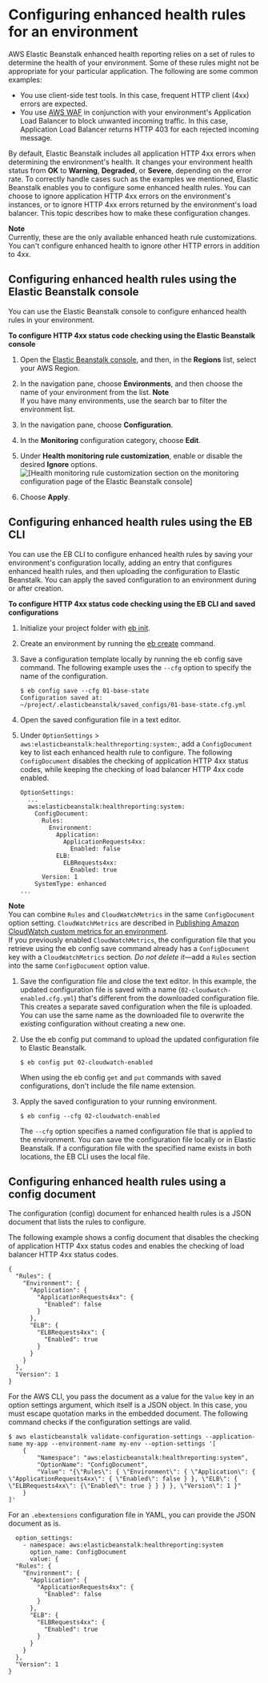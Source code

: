 # Configuring enhanced health rules for an environment<a name="health-enhanced-rules"></a>

AWS Elastic Beanstalk enhanced health reporting relies on a set of rules to determine the health of your environment\. Some of these rules might not be appropriate for your particular application\. The following are some common examples:
+ You use client\-side test tools\. In this case, frequent HTTP client \(4xx\) errors are expected\.
+ You use [AWS WAF](https://docs.aws.amazon.com/waf/latest/developerguide/) in conjunction with your environment's Application Load Balancer to block unwanted incoming traffic\. In this case, Application Load Balancer returns HTTP 403 for each rejected incoming message\.

By default, Elastic Beanstalk includes all application HTTP 4xx errors when determining the environment's health\. It changes your environment health status from **OK** to **Warning**, **Degraded**, or **Severe**, depending on the error rate\. To correctly handle cases such as the examples we mentioned, Elastic Beanstalk enables you to configure some enhanced health rules\. You can choose to ignore application HTTP 4xx errors on the environment's instances, or to ignore HTTP 4xx errors returned by the environment's load balancer\. This topic describes how to make these configuration changes\.

**Note**  
Currently, these are the only available enhanced heath rule customizations\. You can't configure enhanced health to ignore other HTTP errors in addition to 4xx\.

## Configuring enhanced health rules using the Elastic Beanstalk console<a name="health-enhanced-rules.console"></a>

You can use the Elastic Beanstalk console to configure enhanced health rules in your environment\.

**To configure HTTP 4xx status code checking using the Elastic Beanstalk console**

1. Open the [Elastic Beanstalk console](https://console.aws.amazon.com/elasticbeanstalk), and then, in the **Regions** list, select your AWS Region\.

1. In the navigation pane, choose **Environments**, and then choose the name of your environment from the list\.
**Note**  
If you have many environments, use the search bar to filter the environment list\.

1. In the navigation pane, choose **Configuration**\.

1. In the **Monitoring** configuration category, choose **Edit**\.

1. Under **Health monitoring rule customization**, enable or disable the desired **Ignore** options\.  
![\[Health monitoring rule customization section on the monitoring configuration page of the Elastic Beanstalk console\]](http://docs.aws.amazon.com/elasticbeanstalk/latest/dg/images/enhanced-health-rule-customization.png)

1. Choose **Apply**\.

## Configuring enhanced health rules using the EB CLI<a name="health-enhanced-rules.ebcli"></a>

You can use the EB CLI to configure enhanced health rules by saving your environment's configuration locally, adding an entry that configures enhanced health rules, and then uploading the configuration to Elastic Beanstalk\. You can apply the saved configuration to an environment during or after creation\.

**To configure HTTP 4xx status code checking using the EB CLI and saved configurations**

1. Initialize your project folder with [eb init](eb-cli3-configuration.md)\.

1. Create an environment by running the [eb create](eb-cli3-getting-started.md) command\.

1. Save a configuration template locally by running the eb config save command\. The following example uses the `--cfg` option to specify the name of the configuration\.

   ```
   $ eb config save --cfg 01-base-state
   Configuration saved at: ~/project/.elasticbeanstalk/saved_configs/01-base-state.cfg.yml
   ```

1. Open the saved configuration file in a text editor\.

1. Under `OptionSettings` > `aws:elasticbeanstalk:healthreporting:system:`, add a `ConfigDocument` key to list each enhanced health rule to configure\. The following `ConfigDocument` disables the checking of application HTTP 4xx status codes, while keeping the checking of load balancer HTTP 4xx code enabled\.

   ```
   OptionSettings:
     ...
     aws:elasticbeanstalk:healthreporting:system:
       ConfigDocument:
         Rules:
           Environment:
             Application:
               ApplicationRequests4xx:
                 Enabled: false
             ELB:
               ELBRequests4xx:
                 Enabled: true
         Version: 1
       SystemType: enhanced
   ...
   ```
**Note**  
You can combine `Rules` and `CloudWatchMetrics` in the same `ConfigDocument` option setting\. `CloudWatchMetrics` are described in [Publishing Amazon CloudWatch custom metrics for an environment](health-enhanced-cloudwatch.md)\.  
If you previously enabled `CloudWatchMetrics`, the configuration file that you retrieve using the eb config save command already has a `ConfigDocument` key with a `CloudWatchMetrics` section\. *Do not delete it*—add a `Rules` section into the same `ConfigDocument` option value\.

1. Save the configuration file and close the text editor\. In this example, the updated configuration file is saved with a name \(`02-cloudwatch-enabled.cfg.yml`\) that's different from the downloaded configuration file\. This creates a separate saved configuration when the file is uploaded\. You can use the same name as the downloaded file to overwrite the existing configuration without creating a new one\.

1. Use the eb config put command to upload the updated configuration file to Elastic Beanstalk\.

   ```
   $ eb config put 02-cloudwatch-enabled
   ```

   When using the eb config `get` and `put` commands with saved configurations, don't include the file name extension\.

1. Apply the saved configuration to your running environment\.

   ```
   $ eb config --cfg 02-cloudwatch-enabled
   ```

   The `--cfg` option specifies a named configuration file that is applied to the environment\. You can save the configuration file locally or in Elastic Beanstalk\. If a configuration file with the specified name exists in both locations, the EB CLI uses the local file\.

## Configuring enhanced health rules using a config document<a name="health-enhanced-rules.configdocument"></a>

The configuration \(config\) document for enhanced health rules is a JSON document that lists the rules to configure\. 

The following example shows a config document that disables the checking of application HTTP 4xx status codes and enables the checking of load balancer HTTP 4xx status codes\.

```
{
  "Rules": {
    "Environment": {
      "Application": {
        "ApplicationRequests4xx": {
          "Enabled": false
        }
      },
      "ELB": {
        "ELBRequests4xx": {
          "Enabled": true
        }
      }
    }
  },
  "Version": 1
}
```

For the AWS CLI, you pass the document as a value for the `Value` key in an option settings argument, which itself is a JSON object\. In this case, you must escape quotation marks in the embedded document\. The following command checks if the configuration settings are valid\.

```
$ aws elasticbeanstalk validate-configuration-settings --application-name my-app --environment-name my-env --option-settings '[
    {
        "Namespace": "aws:elasticbeanstalk:healthreporting:system",
        "OptionName": "ConfigDocument",
        "Value": "{\"Rules\": { \"Environment\": { \"Application\": { \"ApplicationRequests4xx\": { \"Enabled\": false } }, \"ELB\": { \"ELBRequests4xx\": {\"Enabled\": true } } } }, \"Version\": 1 }"
    }
]'
```

For an `.ebextensions` configuration file in YAML, you can provide the JSON document as is\.

```
  option_settings:
    - namespace: aws:elasticbeanstalk:healthreporting:system
      option_name: ConfigDocument
      value: {
  "Rules": {
    "Environment": {
      "Application": {
        "ApplicationRequests4xx": {
          "Enabled": false
        }
      },
      "ELB": {
        "ELBRequests4xx": {
          "Enabled": true
        }
      }
    }
  },
  "Version": 1
}
```
